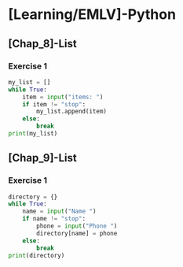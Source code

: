 # [Learning/EMLV]-Python

## [Chap_8]-List

### Exercise 1

```Python
my_list = []
while True:
    item = input("items: ")
    if item != "stop":
        my_list.append(item)
    else:
        break
print(my_list)
```

## [Chap_9]-List

### Exercise 1
```Python 
directory = {}
while True:
    name = input("Name ")
    if name != "stop":
        phone = input("Phone ")
        directory[name] = phone
    else:
        break
print(directory)
```